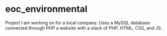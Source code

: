 # eoc_environmental

Project I am working on for a local company. Uses a MySQL database connected through PHP a website with a stack of PHP, HTML, CSS, and JS.

